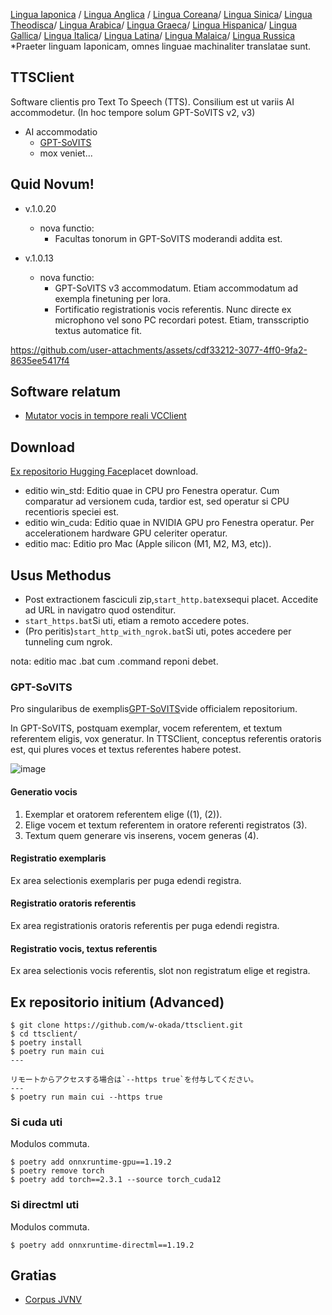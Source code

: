 [Lingua Iaponica](/README.md) /
[Lingua Anglica](/docs_i18n/README_en.md) /
[Lingua Coreana](/docs_i18n/README_ko.md)/
[Lingua Sinica](/docs_i18n/README_zh.md)/
[Lingua Theodisca](/docs_i18n/README_de.md)/
[Lingua Arabica](/docs_i18n/README_ar.md)/
[Lingua Graeca](/docs_i18n/README_el.md)/
[Lingua Hispanica](/docs_i18n/README_es.md)/
[Lingua Gallica](/docs_i18n/README_fr.md)/
[Lingua Italica](/docs_i18n/README_it.md)/
[Lingua Latina](/docs_i18n/README_la.md)/
[Lingua Malaica](/docs_i18n/README_ms.md)/
[Lingua Russica](/docs_i18n/README_ru.md)
*Praeter linguam Iaponicam, omnes linguae machinaliter translatae sunt.

## TTSClient

Software clientis pro Text To Speech (TTS).
Consilium est ut variis AI accommodetur. (In hoc tempore solum GPT-SoVITS v2, v3)

* AI accommodatio
  * [GPT-SoVITS](https://github.com/RVC-Boss/GPT-SoVITS)
  * mox veniet...

## Quid Novum!

* v.1.0.20
  * nova functio:
    * Facultas tonorum in GPT-SoVITS moderandi addita est.

* v.1.0.13
  * nova functio:
    * GPT-SoVITS v3 accommodatum. Etiam accommodatum ad exempla finetuning per lora.
    * Fortificatio registrationis vocis referentis. Nunc directe ex microphono vel sono PC recordari potest. Etiam, transscriptio textus automatice fit.

https://github.com/user-attachments/assets/cdf33212-3077-4ff0-9fa2-8635ee5417f4

## Software relatum

* [Mutator vocis in tempore reali VCClient](https://github.com/w-okada/voice-changer)

## Download

[Ex repositorio Hugging Face](https://huggingface.co/wok000/ttsclient000/tree/main)placet download.

* editio win_std: Editio quae in CPU pro Fenestra operatur. Cum comparatur ad versionem cuda, tardior est, sed operatur si CPU recentioris speciei est.
* editio win_cuda: Editio quae in NVIDIA GPU pro Fenestra operatur. Per accelerationem hardware GPU celeriter operatur.
* editio mac: Editio pro Mac (Apple silicon (M1, M2, M3, etc)).

## Usus Methodus

* Post extractionem fasciculi zip,`start_http.bat`exsequi placet. Accedite ad URL in navigatro quod ostenditur.
* `start_https.bat`Si uti, etiam a remoto accedere potes.
* (Pro peritis)`start_http_with_ngrok.bat`Si uti, potes accedere per tunneling cum ngrok.

nota: editio mac .bat cum .command reponi debet.

### GPT-SoVITS

Pro singularibus de exemplis[GPT-SoVITS](https://github.com/RVC-Boss/GPT-SoVITS)vide officialem repositorium.

In GPT-SoVITS, postquam exemplar, vocem referentem, et textum referentem eligis, vox generatur. In TTSClient, conceptus referentis oratoris est, qui plures voces et textus referentes habere potest.

![image](https://github.com/user-attachments/assets/032a65ed-b9d5-4f8a-8efe-73bd10b66593)

#### Generatio vocis

1. Exemplar et oratorem referentem elige ((1), (2)).
2. Elige vocem et textum referentem in oratore referenti registratos (3).
3. Textum quem generare vis inserens, vocem generas (4).

#### Registratio exemplaris

Ex area selectionis exemplaris per puga edendi registra.

#### Registratio oratoris referentis

Ex area registrationis oratoris referentis per puga edendi registra.

#### Registratio vocis, textus referentis

Ex area selectionis vocis referentis, slot non registratum elige et registra.

## Ex repositorio initium (Advanced)

```
$ git clone https://github.com/w-okada/ttsclient.git
$ cd ttsclient/
$ poetry install
$ poetry run main cui
---

リモートからアクセスする場合は`--https true`を付与してください。
---
$ poetry run main cui --https true
```

### Si cuda uti

Modulos commuta.

```
$ poetry add onnxruntime-gpu==1.19.2
$ poetry remove torch
$ poetry add torch==2.3.1 --source torch_cuda12
```

### Si directml uti

Modulos commuta.

```
$ poetry add onnxruntime-directml==1.19.2
```

## Gratias

* [Corpus JVNV](https://sites.google.com/site/shinnosuketakamichi/research-topics/jvnv_corpus)
